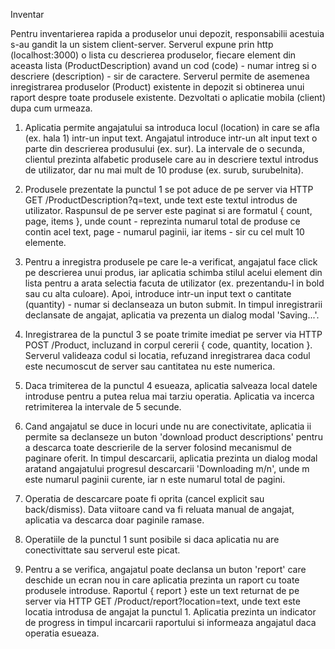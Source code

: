 Inventar

Pentru inventarierea rapida a produselor unui depozit, responsabilii acestuia s-au gandit la un sistem
client-server. Serverul expune prin http (localhost:3000) o lista cu descrierea produselor, fiecare element
din aceasta lista (ProductDescription) avand un cod (code) - numar intreg si o descriere (description) - sir de
caractere. Serverul permite de asemenea inregistrarea produselor (Product) existente in depozit si obtinerea unui
raport despre toate produsele existente. Dezvoltati o aplicatie mobila (client) dupa cum urmeaza.

1. Aplicatia permite angajatului sa introduca locul (location) in care se afla (ex. hala 1) intr-un input text.
Angajatul introduce intr-un alt input text o parte din descrierea produsului (ex. sur).
La intervale de o secunda, clientul prezinta alfabetic produsele care au in descriere textul
introdus de utilizator, dar nu mai mult de 10 produse (ex. surub, surubelnita).

2. Produsele prezentate la punctul 1 se pot aduce de pe server via HTTP GET /ProductDescription?q=text, unde text
este textul introdus de utilizator. Raspunsul de pe server este paginat si are formatul { count, page, items }, unde
count - reprezinta numarul total de produse ce contin acel text, page - numarul paginii, iar items - sir cu cel mult 10
elemente.

3. Pentru a inregistra produsele pe care le-a verificat, angajatul face click pe descrierea unui produs, iar aplicatia
schimba stilul acelui element din lista pentru a arata selectia facuta de utilizator (ex. prezentandu-l in bold sau
cu alta culoare). Apoi, introduce intr-un input text o cantitate (quantity) - numar si declanseaza un buton submit.
In timpul inregistrarii declansate de angajat, aplicatia va prezenta un dialog modal 'Saving...'.

4. Inregistrarea de la punctul 3 se poate trimite imediat pe server via HTTP POST /Product, incluzand in corpul
cererii { code, quantity, location }. Serverul valideaza codul si locatia, refuzand inregistrarea daca codul
este necumoscut de server sau cantitatea nu este numerica.

5. Daca trimiterea de la punctul 4 esueaza, aplicatia salveaza local datele introduse pentru a putea relua mai
tarziu operatia. Aplicatia va incerca retrimiterea la intervale de 5 secunde.

6. Cand angajatul se duce in locuri unde nu are conectivitate, aplicatia ii permite sa declanseze un buton
'download product descriptions' pentru a descarca toate descrierile de la server folosind mecanismul de paginare oferit.
In timpul descarcarii, aplicatia prezinta un dialog modal aratand angajatului progresul descarcarii 'Downloading m/n',
unde m este numarul paginii curente, iar n este numarul total de pagini.

7. Operatia de descarcare poate fi oprita (cancel explicit sau back/dismiss). Data viitoare cand va fi reluata manual
de angajat, aplicatia va descarca doar paginile ramase.

8. Operatiile de la punctul 1 sunt posibile si daca aplicatia nu are conectivittate sau serverul este picat.

9. Pentru a se verifica, angajatul poate declansa un buton 'report' care deschide un ecran nou in care aplicatia
prezinta un raport cu toate produsele introduse. Raportul { report } este un text returnat de pe server via HTTP GET
/Product/report?location=text, unde text este locatia introdusa de angajat la punctul 1.
Aplicatia prezinta un indicator de progress in timpul incarcarii raportului si informeaza angajatul daca operatia
esueaza.